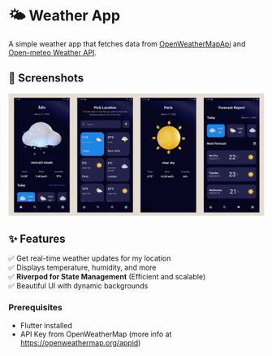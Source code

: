 # 🌤️ Weather App 

A simple weather app that fetches data from [OpenWeatherMapApi](https://openweathermap.org/api) and [Open-meteo Weather API](https://open-meteo.com/).

## 📸 Screenshots 

![screenshot 1](https://github.com/YaelAbdissa/Flutter-weather-app/blob/2df7fe24d27db22246905119d69a47c4ebd1ef47/lib/images/image.png)

## ✨ Features  
✅ Get real-time weather updates for my location  
✅ Displays temperature, humidity, and more  
✅ **Riverpod for State Management** (Efficient and scalable)  
✅ Beautiful UI with dynamic backgrounds  

### Prerequisites  
- Flutter installed 
- API Key from OpenWeatherMap (more info at https://openweathermap.org/appid)

